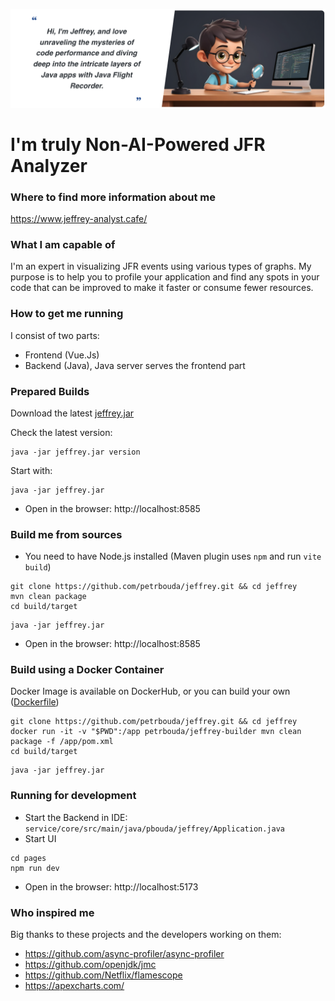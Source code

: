 <p align="center">
  <img src="static/header.png" />
</p>

# I'm truly Non-AI-Powered JFR Analyzer

### Where to find more information about me

https://www.jeffrey-analyst.cafe/

### What I am capable of

I'm an expert in visualizing JFR events using various types of graphs. My purpose is to help you to profile 
your application and find any spots in your code that can be improved to make it faster or consume fewer resources. 

### How to get me running

I consist of two parts: 
- Frontend (Vue.Js)
- Backend (Java), Java server serves the frontend part 

### Prepared Builds

Download the latest [jeffrey.jar](https://github.com/petrbouda/jeffrey/releases/latest/download/jeffrey.jar)

Check the latest version:
```
java -jar jeffrey.jar version
```

Start with:
```
java -jar jeffrey.jar
```

- Open in the browser: http://localhost:8585

### Build me from sources

- You need to have Node.js installed (Maven plugin uses `npm` and run `vite build`)

```
git clone https://github.com/petrbouda/jeffrey.git && cd jeffrey
mvn clean package
cd build/target
```

```
java -jar jeffrey.jar
```

- Open in the browser: http://localhost:8585

### Build using a Docker Container

Docker Image is available on DockerHub, or you can build your own ([Dockerfile](docker/Dockerfile-builder))

```
git clone https://github.com/petrbouda/jeffrey.git && cd jeffrey
docker run -it -v "$PWD":/app petrbouda/jeffrey-builder mvn clean package -f /app/pom.xml
cd build/target
```

```
java -jar jeffrey.jar
```

### Running for development

- Start the Backend in IDE: `service/core/src/main/java/pbouda/jeffrey/Application.java`
- Start UI

```
cd pages
npm run dev
```

- Open in the browser: http://localhost:5173

### Who inspired me

Big thanks to these projects and the developers working on them:
- https://github.com/async-profiler/async-profiler
- https://github.com/openjdk/jmc
- https://github.com/Netflix/flamescope
- https://apexcharts.com/
